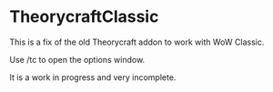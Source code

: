# TheorycraftClassic
This is a fix of the old Theorycraft addon to work with WoW Classic.

Use /tc to open the options window.

It is a work in progress and very incomplete.